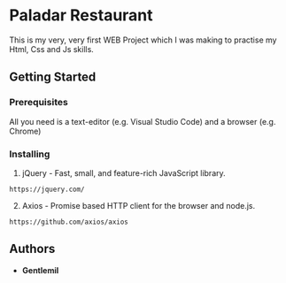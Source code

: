 # Paladar Restaurant

This is my very, very first WEB Project which I was making to practise my Html, Css and Js skills. 

## Getting Started


### Prerequisites

All you need is a text-editor (e.g. Visual Studio Code) and a browser (e.g. Chrome)

### Installing

1. jQuery - Fast, small, and feature-rich JavaScript library.

```
https://jquery.com/
```

2. Axios - Promise based HTTP client for the browser and node.js.

```
https://github.com/axios/axios
```

## Authors

* **Gentlemil**
